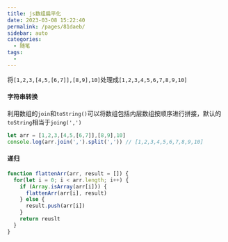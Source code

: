```yaml
---
title: js数组扁平化
date: 2023-03-08 15:22:40
permalink: /pages/81daeb/
sidebar: auto
categories:
  - 随笔
tags:
  - 
---
```


将`[1,2,3,[4,5,[6,7]],[8,9],10]`处理成`[1,2,3,4,5,6,7,8,9,10]`

#### 字符串转换
利用数组的`join`和`toString()`可以将数组包括内层数组按顺序进行拼接，默认的`toString`相当于`joing(',')`
```js
let arr = [1,2,3,[4,5,[6,7]],[8,9],10]
console.log(arr.join(',').split(',')) // [1,2,3,4,5,6,7,8,9,10]
```


#### 递归
```js
function flattenArr(arr, result = []) {
  for(let i = 0; i < arr.length; i++) {
    if (Array.isArray(arr[i])) {
      flattenArr(arr[i], result)
    } else {
      result.push(arr[i])
    }
    return reuslt
  }
}
```